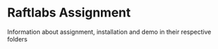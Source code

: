 # Raftlabs Assignment

Information about assignment, installation and demo in their respective folders
